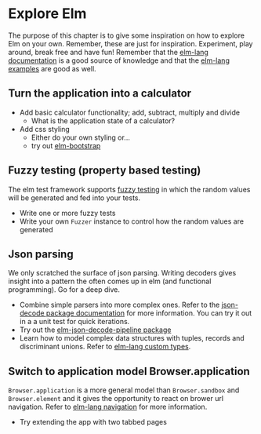 # Explore Elm

The purpose of this chapter is to give some inspiration on how to explore Elm on your own. Remember, these are just for inspiration. Experiment, play around, break free and have fun! Remember that the [elm-lang documentation](https://guide.elm-lang.org/) is a good source of knowledge and that the [elm-lang examples](https://elm-lang.org/examples) are good as well.

## Turn the application into a calculator   

* Add basic calculator functionality; add, subtract, multiply and divide
  * What is the application state of a calculator?
* Add css styling
  * Either do your own styling or...
  * try out [elm-bootstrap](https://package.elm-lang.org/packages/rundis/elm-bootstrap/1.0.0/)

## Fuzzy testing (property based testing)

The elm test framework supports [fuzzy testing](https://elmprogramming.com/fuzz-testing.html) in which the random values will be generated and fed into your tests.

* Write one or more fuzzy tests
* Write your own ```Fuzzer``` instance to control how the random values are generated

## Json parsing

We only scratched the surface of json parsing. Writing decoders gives insight into a pattern the often comes up in elm (and functional programming). Go for a deep dive.

* Combine simple parsers into more complex ones. Refer to the [json-decode package documentation](https://package.elm-lang.org/packages/elm/json/latest/Json-Decode) for more information. You can try it out in a a unit test for quick iterations.
* Try out the [elm-json-decode-pipeline package](https://github.com/NoRedInk/elm-json-decode-pipeline)
* Learn how to model complex data structures with tuples, records and discriminant unions. Refer to [elm-lang custom types](https://guide.elm-lang.org/types/custom_types.html).

## Switch to application model Browser.application

```Browser.application``` is a more general model than ```Browser.sandbox``` and ```Browser.element``` and it gives the opportunity to react on brower url navigation. Refer to [elm-lang navigation](https://guide.elm-lang.org/webapps/navigation.html) for more information.

* Try extending the app with two tabbed pages